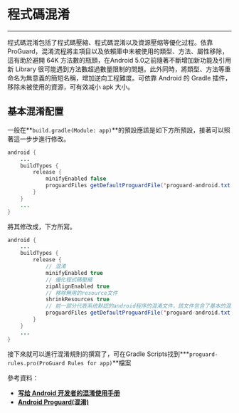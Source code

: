 # 程式碼混淆

---

程式碼混淆包括了程式碼壓縮、程式碼混淆以及資源壓缩等優化过程。依靠 ProGuard，混淆流程將主項目以及依賴庫中未被使用的類型、方法、屬性移除，這有助於避開 64K 方法數的瓶頸，在Android 5.0之前隨著不斷增加新功能及引用新 Library 很可能遇到方法數超過數量限制的問題。此外同時，將類型、方法等重命名为無意義的簡短名稱，增加逆向工程難度。可依靠 Android 的 Gradle 插件，移除未被使用的資源，可有效减小 apk 大小。

## 基本混淆配置

一般在**`build.gradle(Module: app)`**的預設應該是如下方所預設，接著可以照著這一步步進行修改。

```java
android {
    ...
    buildTypes {
        release {
            minifyEnabled false
            proguardFiles getDefaultProguardFile('proguard-android.txt'), 'proguard-rules.pro'
        }
    }
    ...
}
```

將其修改成，下方所寫。

```java
android {
    ...
    buildTypes {
        release {
            // 混淆
            minifyEnabled true
            // 優化程式碼壓縮
            zipAlignEnabled true
            // 移除無用的resource文件
            shrinkResources true
            // 前一部分代表系统默認的android程序的混淆文件，該文件包含了基本的混淆聲明，後一个文件是自己的定義混淆文件
            proguardFiles getDefaultProguardFile('proguard-android.txt'), 'proguard-rules.pro'
        }
    }
    ...
}
```

接下來就可以進行混淆規則的撰寫了，可在Gradle Scripts找到***`proguard-rules.pro(ProGuard Rules for app)`**檔案

參考資料：

* [**写给 Android 开发者的混淆使用手册**](https://www.diycode.cc/topics/380)
* [**Android Proguard\(混淆\)**](https://www.jianshu.com/p/60e82aafcfd0)



